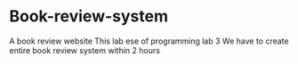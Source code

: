 # Book-review-system
A book review website
This lab ese of programming lab 3 
We have to create entire book review system within 2 hours 
